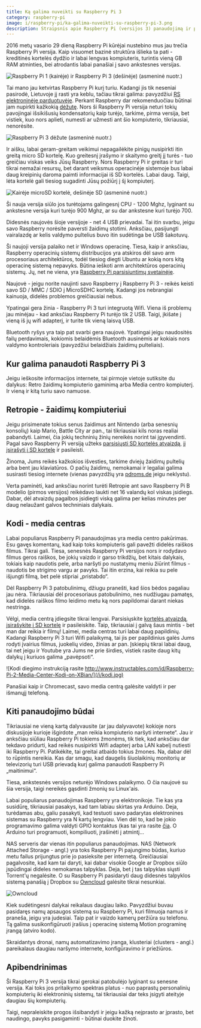 ```yaml
---
title: Ką galima nuveikti su Raspberry Pi 3
category: raspberry-pi
image: i/raspberry-pi/ka-galima-nuveikti-su-raspberry-pi-3.png
description: Straipsnis apie Raspberry Pi (versijos 3) panaudojimą ir praktinį pritaikymą.
---
```


2016 metų vasario 29 dieną Raspberry Pi kūrėjai nustebino mus jau trečia Raspberry Pi versija. Kaip visuomet bazinė struktūra išlieka ta pati - kreditinės kortelės dydžio ir labai lengvas kompiuteris, turintis vieną GB RAM atminties, bei atrodantis labai panašiai į savo ankstesnes versijas.

![Raspberry Pi 1 (kairėje) ir Raspberry Pi 3 (dešinėje) (asmeninė nuotr.)](/i/raspberry_pi_1_ir_3.png)

Tai mano jau ketvirtas Raspberry Pi kurį turiu. Kadangi jis tik neseniai pasirodė, Lietuvoje jį rasti yra keblu, tačiau tikrai galima: pavyzdžiui [RS elektroninėje parduotuvėje](http://lt.rsdelivers.com/product/raspberry-pi/raspberry-pi-3/raspberry-pi-model-3-b-sbc/8968660.aspx). Perkant Raspberry dar rekomenduočiau būtinai jam nupirkti kažkokią [dėžutę](http://lt.rsdelivers.com/product/raspberry-pi/tzt-241-aaa-01/official-pi-3-red-white-case/9098132.aspx). Nors ši Raspberry Pi versija neturi tokių pavojingai išsikišusių kondensatorių kaip turėjo, tarkime, pirma versija, bet vistiek, kuo nors aplieti, numesti ar užmesti ant šio kompiuterio, tikriausiai, nenorėsite.

![Raspberry Pi 3 dėžute (asmeninė nuotr.)](/i/raspberri_pi_3_dezute.png)

Ir aišku, labai geram-greitam veikimui nepagailėkite pinigų nusipirkti itin greitą micro SD kortelę. Kuo greitesnį įrašymo ir skaitymo greitį jį turės - tuo greičiau viskas veiks Jūsų Raspberry. Nors Raspberry Pi ir greitas ir turi tikrai nemažai resursų, bet darant veiksmus operacinėje sistemoje bus labai daug kreipinių daroma paimti informacijai iš SD kortelės. Labai daug. Taigi, lėta kortelė gali tiesiog sugadinti Jūsų požiūrį į šį kompiuterį.

![Kairėje microSD kortelė, dešinėje SD (asmeninė nuotr.)](/i/sd_korteles.png)

Ši nauja versija siūlo jos turėtojams galingesnį CPU - 1200 Mghz, lyginant su ankstesne versija kuri turėjo 900 Mghz, ar su dar ankstesne kuri turėjo 700.

Didesnės naujovės šioje versijoje - net 4 USB prievadai. Tai itin svarbu, jeigu
savo Raspberry norėsite paversti žaidimų stotimi. Anksčiau, pasijungti vairalazdę ar kelis valdymo pultelius buvo itin sudėtinga be USB šakotuvų.

Ši naujoji versija palaiko net ir Windows operacinę. Tiesa, kaip ir anksčiau, Raspberry operacinių sistemų distribucijos yra atskiros dėl savo arm procesoriaus architektūros, todėl tiesiog diegti Ubuntu ar kokią nors kitą operacinę sistemą nepavyks. Būtina ieškoti arm architektūros operacinių sistemų. Jų, net ne viena, yra [Raspberry Pi parsisiuntimų svetainėje](https://www.raspberrypi.org/downloads/).

Naujovė - jeigu norite naujinti savo Raspberry į Raspberry Pi 3 - reikės keisti savo SD / MMC / SDIO į MicroSDHC kortelę. Kadangi jos nebrangiai kainuoja, didelės problemos greičiausiai nebus.

Ypatingai gera žinia - Raspberry Pi 3 turi integruotą Wifi. Viena iš problemų jau minėjau - kad anksčiau Raspberry Pi turėjo tik 2 USB. Taigi, įkišate į vieną iš jų wifi adapterį, ir turite tik vieną laisvą USB.

Bluetooth ryšys yra taip pat svarbi gera naujovė. Ypatingai jeigu naudositės failų perdavimais, kokiomis belaidėmis Bluetooth ausinėmis ar kokiais nors valdymo kontroleriais (pavyzdžiui belaidžiais žaidimų pulteliais).

Kur galima panaudoti Raspberry Pi 3
-----------------------------------

Jeigu ieškosite informacijos internete, tai pirmoje vietoje sutiksite du dalykus: Retro žaidimų kompiuterio gaminimą arba Media centro kompiuterį. Ir vieną ir kitą turiu savo namuose.

Retropie - žaidimų kompiuteriui
-------------------------------

Jeigu prisimenate tokius senus žaidimus ant Nintendo (arba senesnių konsolių) kaip Mario, Battle City ar pan., tai tikriausiai kils noras realiai pabandyti. Laimei, čia jokių techninių žinių nereikės norint tai įgyvendinti. Pagal savo Raspberry Pi versiją užteks [parsisiųsti SD kortelės atvaizdą](http://blog.petrockblock.com/retropie/retropie-downloads/), jį [įsirašyti į SD kortelę](https://www.raspberrypi.org/documentation/installation/installing-images/) ir pasileisti.

Žinoma, Jums reikės kažkokios išvesties, tarkime dviejų žaidimų pultelių arba bent jau klaviatūros. O pačių žaidimų, nemokamai ir legaliai galima susirasti tiesiog internete (vienas pavyzdžių yra [pdroms.de](http://pdroms.de/) jeigu neklystu).

Verta paminėti, kad anksčiau norint turėti Retropie ant savo Raspberry Pi B modelio (pirmos versijos) reikėdavo laukti net 16 valandų kol viskas įsidiegs. Dabar, dėl atvaizdų pagalbos įsidiegti viską galima per kelias minutes per daug nelaužant galvos techniniais dalykais.

Kodi - media centras
--------------------

Labai populiarus Raspberry Pi panaudojimas yra media centro pakūrimas. Esu gavęs komentarų, kad kaip toks kompiuteris gali pavežti didelės raiškos filmus. Tikrai gali. Tiesa, senesnės Raspberry Pi versijos nors ir rodydavo filmus geros raiškos, be jokių vaizdo ir garso trikdžių, bet kitais dalykais, tokiais kaip naudotis pele, arba naršyti po nustatymų meniu žiūrint filmus - naudotis be strigimo vargu ar pavyks. Tai itin erzina, kai reikia su pele išjungti filmą, bet pelė stipriai „pristabdo“.

Dėl Raspberry Pi 3 patobulinimų, džiugu pranešti, kad šios bėdos pagaliau jau nėra. Tikriausiai dėl procesoriaus patobulinimo, nes nudžiugau pamatęs, kad didelės raiškos filmo leidimo metu ką nors papildomai darant niekas nestringa.

Vėlgi, media centrą įdiegsite tikrai lengvai. Parsisiųskite [kortelės atvaizdą](https://kodi.tv/download/), [įsirašykite į SD kortelę](https://www.raspberrypi.org/documentation/installation/installing-images/) ir pasileiskite. Taip, tikriausiai į galvą šaus mintis - bet man dar reikia ir filmų! Laimei, media centras turi labai daug papildinių. Kadangi Raspberry Pi 3 turi Wifi palaikymą, tai jis per papildinius galės Jums rodyti įvairius filmus, juokelių video, žinias ar pan. Įskiepių tikrai labai daug, tai net jeigu ir Youtube yra Jums ne prie širdies, vistiek rasite daug kitų dalykų į kuriuos galima „pavėpsoti“.

![Kodi diegimo instrukciją rasite http://www.instructables.com/id/Raspberry-Pi-2-Media-Center-Kodi-on-XBian/](/i/kodi.jpg)

Panašiai kaip ir Chromecast, savo media centrą galėsite valdyti ir per išmanųjį telefoną.

Kiti panaudojimo būdai
----------------------

Tikriausiai ne vieną kartą dalyvausite (ar jau dalyvavote) kokioje nors
diskusijoje kurioje išgirdote „man reikia kompiuterio naršyti internete“. Jau ir
anksčiau siūliau Raspberry Pi tokiems žmonėms, tik tiek, kad anksčiau dar tekdavo pridurti, kad reikės nusipirkti Wifi adapterį arba LAN kabelį nutiesti iki Raspberry Pi. Patikėkite, tai greitai atbaido tokius žmones. Na, dabar dėl to rūpintis nereikia. Kas dar smagu, kad daugelis šiuolaikinių monitorių ar televizorių turi USB prievadą kurį galima panaudoti Raspberry Pi „maitinimui“.

Tiesa, ankstesnės versijos neturėjo Windows palaikymo. O čia naujovė su šia versija, taigi nereikės gąsdinti žmonių su Linux'ais.

Labai populiarus panaudojimas Raspberry yra elektronikoje. Tie kas yra susidūrę, tikriausiai pasakys, kad tam labiau skirtas yra Arduino. Deja, turėdamas abu, galiu pasakyti, kad testuoti savo padarytas elektronines sistemas su Raspberry yra N kartų lengviau. Vien dėl to, kad be jokio programavimo galima valdyti GPIO kontaktus (kas tai yra rasite [čia](https://www.raspberrypi.org/documentation/usage/gpio/). O Arduino turi programuoti, kompiliuoti, įrašinėti į atmintį...

NAS serveris dar vienas itin populiarus panaudojimas. NAS (Network Attached Storage - angl.) yra toks Raspberry Pi pajungimo būdas, kuriuo metu failus prijungtus prie jo pasieksite per internetą. Greičiausiai pagalvosite, kad kam tai daryti, kai dabar visokie Google ar Dropbox siūlo įspūdingai dideles nemokamas talpyklas. Deja, bet į tas talpyklas siųsti Torrent'ų negalėsite. O su Raspberry Pi pasidaryti daug didesnės talpyklos sistemą panašią į Dropbox su [Owncloud](https://owncloud.org/) galėsite tikrai nesunkiai.

![Owncloud](/i/owncloud.png)

Kiek sudėtingesni dalykai reikalaus daugiau laiko. Pavyzdžiui buvau pasidaręs namų apsaugos sistemą su Raspberry Pi, kuri filmuoja namus ir praneša, jeigu yra judesiai. Taip pat ir vaizdo kamerų peržiūra su telefonu. Tą galima susikonfigūruoti įrašius į operacinę sistemą Motion programinę įrangą (atviro kodo).

Skraidantys dronai, namų automatizavimo įranga, klusteriai (clusters - angl.) pareikalaus daugiau naršymo internete, konfigūravimo ir priežiūros.

Apibendrinimas
--------------

Ši Raspberry Pi 3 versija tikrai gerokai patobulėjo lyginant su senesne versija. Kai toks jos pritaikymo spektras platus - nuo paprastų personalinių kompiuterių iki elektroninių sistemų, tai tikriausiai dar teks įsigyti ateityje daugiau šių kompiuterių.

Taigi, nepraleiskite progos išsibandyti ir jeigu kažką neįprasto ar įprasto, bet naudingo, pavyks pasigaminti - būtinai duokite žinoti.
